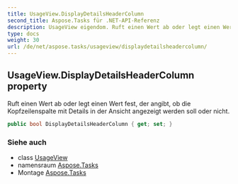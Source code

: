 ```yaml
---
title: UsageView.DisplayDetailsHeaderColumn
second_title: Aspose.Tasks für .NET-API-Referenz
description: UsageView eigendom. Ruft einen Wert ab oder legt einen Wert fest der angibt ob die Kopfzeilenspalte mit Details in der Ansicht angezeigt werden soll oder nicht.
type: docs
weight: 30
url: /de/net/aspose.tasks/usageview/displaydetailsheadercolumn/
---
```

## UsageView.DisplayDetailsHeaderColumn property

Ruft einen Wert ab oder legt einen Wert fest, der angibt, ob die Kopfzeilenspalte mit Details in der Ansicht angezeigt werden soll oder nicht.

```csharp
public bool DisplayDetailsHeaderColumn { get; set; }
```

### Siehe auch

* class [UsageView](../)
* namensraum [Aspose.Tasks](../../usageview/)
* Montage [Aspose.Tasks](../../../)


